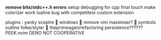 **remove bits/stdc++.h errors**
setup debugging for cpp
final touch
make colorizer work
lualine bug with competitest custom extension

plugins :
yanky
sceptre  
windows     remove vim maximiser? 
symbols outline
folke/styler  
theprimeagen/refactoring
persistence??????
PEEK.nvim  DENO NOT COOPERATIVE
